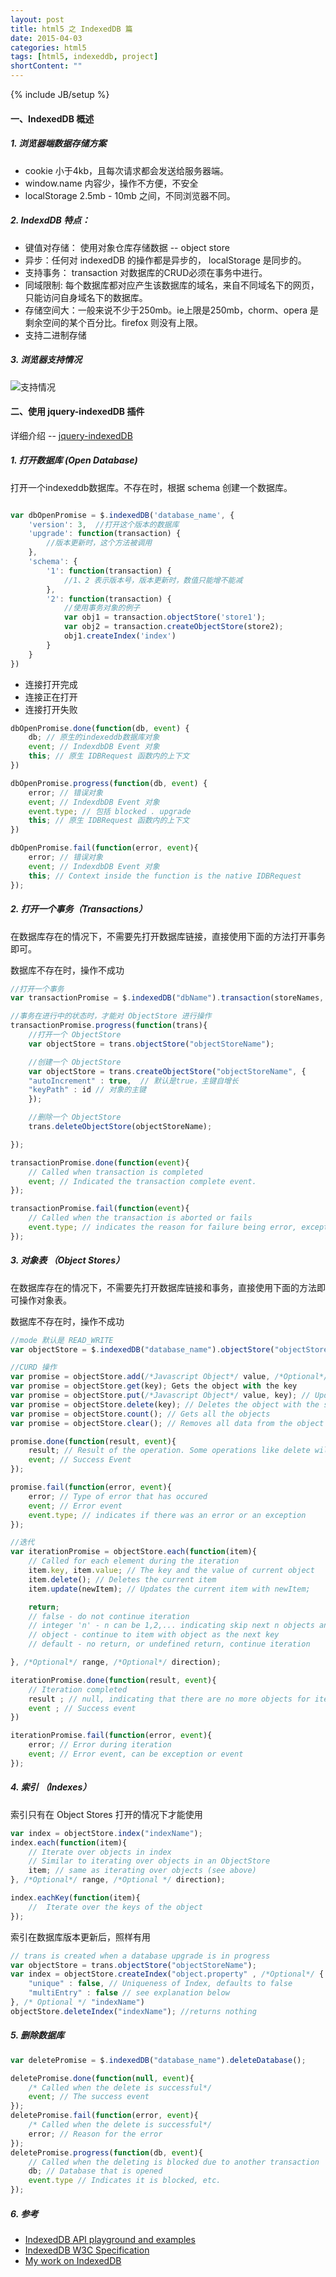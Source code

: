 ```yaml
---
layout: post
title: html5 之 IndexedDB 篇
date: 2015-04-03
categories: html5
tags: [html5, indexeddb, project]
shortContent: ""
---
```

{% include JB/setup %}

#### 一、IndexedDB 概述

##### 1. 浏览器端数据存储方案

- cookie 小于4kb，且每次请求都会发送给服务器端。
- window.name 内容少，操作不方便，不安全
- localStorage 2.5mb - 10mb 之间，不同浏览器不同。

##### 2. IndexdDB 特点：

- 键值对存储： 使用对象仓库存储数据 -- object store
- 异步：任何对 indexedDB 的操作都是异步的， localStorage 是同步的。
- 支持事务： transaction 对数据库的CRUD必须在事务中进行。
- 同域限制: 每个数据库都对应产生该数据库的域名，来自不同域名下的网页，只能访问自身域名下的数据库。
- 存储空间大：一般来说不少于250mb。ie上限是250mb，chorm、opera 是剩余空间的某个百分比。firefox 则没有上限。
- 支持二进制存储

##### 3. 浏览器支持情况

![支持情况][indexeddb]

[indexeddb]: /assets/images/indexeddb.png


#### 二、使用 jquery-indexedDB 插件

详细介绍 -- [jquery-indexedDB](https://github.com/axemclion/jquery-indexeddb/blob/master/docs/README.md)

##### 1. 打开数据库 (Open Database)

打开一个indexeddb数据库。不存在时，根据 schema 创建一个数据库。

```javascript

var dbOpenPromise = $.indexedDB('database_name', {
	'version': 3,  //打开这个版本的数据库
	'upgrade': function(transaction) {
		//版本更新时，这个方法被调用
	},
	'schema': {
		'1': function(transaction) {
			//1、2 表示版本号，版本更新时，数值只能增不能减
		},
		'2': function(transaction) {
			//使用事务对象的例子
			var obj1 = transaction.objectStore('store1');
			var obj2 = transaction.createObjectStore(store2);
			obj1.createIndex('index')
		}
	}
})

```

* 连接打开完成
* 连接正在打开
* 连接打开失败

```javascript
dbOpenPromise.done(function(db, event) {
	db; // 原生的indexeddb数据库对象
	event; // IndexdbDB Event 对象
	this; // 原生 IDBRequest 函数内的上下文
})

dbOpenPromise.progress(function(db, event) {
	error; // 错误对象
	event; // IndexdbDB Event 对象
	event.type; // 包括 blocked . upgrade
	this; // 原生 IDBRequest 函数内的上下文
})

dbOpenPromise.fail(function(error, event){
    error; // 错误对象
    event; // IndexdbDB Event 对象
    this; // Context inside the function is the native IDBRequest   
});
```

##### 2. 打开一个事务（Transactions）

在数据库存在的情况下，不需要先打开数据库链接，直接使用下面的方法打开事务即可。

数据库不存在时，操作不成功

```javascript
//打开一个事务
var transactionPromise = $.indexedDB("dbName").transaction(storeNames, mode);

//事务在进行中的状态时，才能对 ObjectStore 进行操作
transactionPromise.progress(function(trans){
	//打开一个 ObjectStore
	var objectStore = trans.objectStore("objectStoreName");

	//创建一个 ObjectStore
	var objectStore = trans.createObjectStore("objectStoreName", {
    "autoIncrement" : true,  // 默认是true，主键自增长
    "keyPath" : id // 对象的主键
	}); 

	//删除一个 ObjectStore
	trans.deleteObjectStore(objectStoreName); 

});

transactionPromise.done(function(event){
    // Called when transaction is completed
    event; // Indicated the transaction complete event.
});

transactionPromise.fail(function(event){
    // Called when the transaction is aborted or fails
    event.type; // indicates the reason for failure being error, exception or abort
});
```

##### 3. 对象表 （Object Stores）

在数据库存在的情况下，不需要先打开数据库链接和事务，直接使用下面的方法即可操作对象表。

数据库不存在时，操作不成功

```javascript
//mode 默认是 READ_WRITE
var objectStore = $.indexedDB("database_name").objectStore("objectStoreName", /* Optional */ mode );

//CURD 操作
var promise = objectStore.add(/*Javascript Object*/ value, /*Optional*/ key); // Adds data to the objectStore
var promise = objectStore.get(key); Gets the object with the key 
var promise = objectStore.put(/*Javascript Object*/ value, key); // Updates the object for the specified key 
var promise = objectStore.delete(key); // Deletes the object with the specified key
var promise = objectStore.count(); // Gets all the objects
var promise = objectStore.clear(); // Removes all data from the object store;

promise.done(function(result, event){
    result; // Result of the operation. Some operations like delete will return undefined
    event; // Success Event
});

promise.fail(function(error, event){
    error; // Type of error that has occured
    event; // Error event
    event.type; // indicates if there was an error or an exception
});

//迭代
var iterationPromise = objectStore.each(function(item){
    // Called for each element during the iteration
    item.key, item.value; // The key and the value of current object
    item.delete(); // Deletes the current item
    item.update(newItem); // Updates the current item with newItem;

    return; 
    // false - do not continue iteration
    // integer 'n' - n can be 1,2,... indicating skip next n objects and continue
    // object - continue to item with object as the next key
    // default - no return, or undefined return, continue iteration

}, /*Optional*/ range, /*Optional*/ direction);

iterationPromise.done(function(result, event){
    // Iteration completed
    result ; // null, indicating that there are no more objects for iteration
    event ; // Success event
})

iterationPromise.fail(function(error, event){
    error; // Error during iteration
    event; // Error event, can be exception or event
});
```

##### 4. 索引 （Indexes）

索引只有在 Object Stores 打开的情况下才能使用

```javascript
var index = objectStore.index("indexName");
index.each(function(item){
    // Iterate over objects in index
    // Similar to iterating over objects in an ObjectStore
    item; // same as iterating over objects (see above) 
}, /*Optional*/ range, /*Optional */ direction);

index.eachKey(function(item){
    //  Iterate over the keys of the object
});
```

索引在数据库版本更新后，照样有用

```javascript
// trans is created when a database upgrade is in progress
var objectStore = trans.objectStore("objectStoreName");
var index = objectStore.createIndex("object.property" , /*Optional*/ {
    "unique" : false, // Uniqueness of Index, defaults to false
    "multiEntry" : false // see explanation below
}, /* Optional */ "indexName")
objectStore.deleteIndex("indexName"); //returns nothing
```

##### 5. 删除数据库

```javascript
var deletePromise = $.indexedDB("database_name").deleteDatabase();

deletePromise.done(function(null, event){ 
    /* Called when the delete is successful*/
    event; // The success event
});
deletePromise.fail(function(error, event){ 
    /* Called when the delete is successful*/
    error; // Reason for the error
});
deletePromise.progress(function(db, event){ 
    // Called when the deleting is blocked due to another transaction
    db; // Database that is opened
    event.type // Indicates it is blocked, etc. 
});
```

##### 6. 参考

- [IndexedDB API playground and examples](http://nparashuram.com/IndexedDB/)
- [IndexedDB W3C Specification](http://www.w3.org/TR/IndexedDB/)
- [My work on IndexedDB](http://blog.nparashuram.com/search/label/indexeddb)